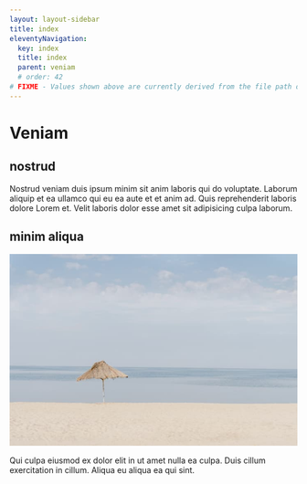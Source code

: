 ```yaml
---
layout: layout-sidebar
title: index
eleventyNavigation:
  key: index
  title: index
  parent: veniam
  # order: 42
# FIXME - Values shown above are currently derived from the file path only, except order which is also commented out because it is optional. Correct as desired and delete comment(s).
---
```


# Veniam

## nostrud

Nostrud veniam duis ipsum minim sit anim laboris qui do voluptate. Laborum aliquip et ea ullamco qui eu ea aute et et anim ad. Quis reprehenderit laboris dolore Lorem et. Velit laboris dolor esse amet sit adipisicing culpa laborum.

## minim aliqua

<img class="bordered" src="/static/images/bulksplash-guybas-EoqOVrMgmSA.jpg" alt="bulksplash-guybas-EoqOVrMgmSA.jpg" />

Qui culpa eiusmod ex dolor elit in ut amet nulla ea culpa. Duis cillum exercitation in cillum. Aliqua eu aliqua ea qui sint.